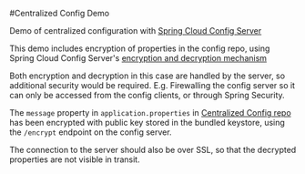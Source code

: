 #Centralized Config Demo

Demo of centralized configuration with [Spring Cloud Config Server](https://cloud.spring.io/spring-cloud-config/spring-cloud-config.html)

This demo includes encryption of properties in the config repo, using Spring Cloud Config Server's [encryption and decryption mechanism](https://cloud.spring.io/spring-cloud-config/spring-cloud-config.html#_encryption_and_decryption)


Both encryption and decryption in this case are handled by the server, so additional security would be required.
E.g. Firewalling the config server so it can only be accessed from the config clients, or through Spring Security.


The `message` property in `application.properties` in [Centralized Config repo](https://github.com/barrycommins/centralizedconfig-repo) has been encrypted with public key stored in the bundled keystore, using the `/encrypt` endpoint on the config server.


The connection to the server should also be over SSL, so that the decrypted properties are not visible in transit.
